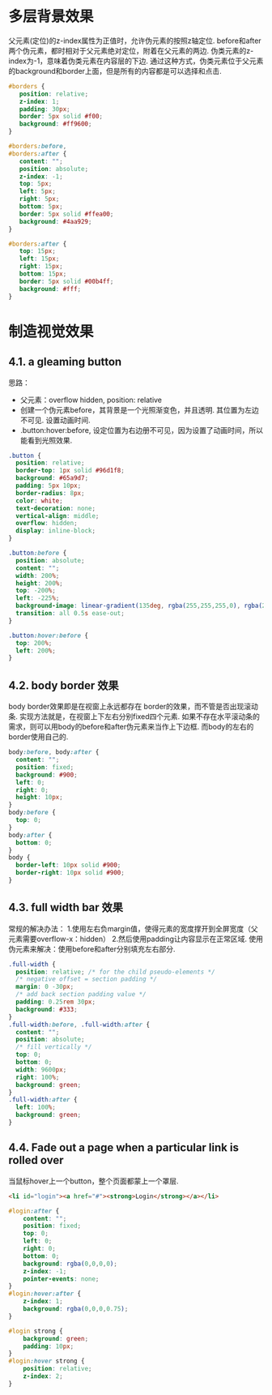 # 多层背景效果
父元素(定位)的z-index属性为正值时，允许伪元素的按照z轴定位.
before和after两个伪元素，都时相对于父元素绝对定位，附着在父元素的两边.
伪类元素的z-index为-1，意味着伪类元素在内容层的下边.
通过这种方式，伪类元素位于父元素的background和border上面，但是所有的内容都是可以选择和点击.

```css
#borders {
   position: relative;
   z-index: 1;
   padding: 30px;
   border: 5px solid #f00;
   background: #ff9600;
}

#borders:before,
#borders:after {
   content: "";
   position: absolute;
   z-index: -1;
   top: 5px;
   left: 5px;
   right: 5px;
   bottom: 5px;
   border: 5px solid #ffea00;
   background: #4aa929;
}

#borders:after {
   top: 15px;
   left: 15px;
   right: 15px;
   bottom: 15px;
   border: 5px solid #00b4ff;
   background: #fff;
}

```

# 制造视觉效果
## 4.1. a gleaming button
思路：
* 父元素：overflow hidden, position: relative
* 创建一个伪元素before，其背景是一个光照渐变色，并且透明. 其位置为左边不可见. 设置动画时间.
* .button:hover:before, 设定位置为右边册不可见，因为设置了动画时间，所以能看到光照效果.
```css
.button {
  position: relative;
  border-top: 1px solid #96d1f8;
  background: #65a9d7;
  padding: 5px 10px;
  border-radius: 8px;
  color: white;
  text-decoration: none;
  vertical-align: middle;
  overflow: hidden;
  display: inline-block;
}

.button:before {
  position: absolute;
  content: "";
  width: 200%;
  height: 200%; 
  top: -200%;
  left: -225%;
  background-image: linear-gradient(135deg, rgba(255,255,255,0), rgba(255,255,255,0.6), rgba(255,255,255,0)); 
  transition: all 0.5s ease-out; 
}

.button:hover:before {
  top: 200%;
  left: 200%;   
}

```
## 4.2. body border 效果
body border效果即是在视窗上永远都存在 border的效果，而不管是否出现滚动条.
实现方法就是，在视窗上下左右分别fixed四个元素.
如果不存在水平滚动条的需求，则可以用body的before和after伪元素来当作上下边框.
而body的左右的border使用自己的.
```css
body:before, body:after {
  content: "";
  position: fixed;
  background: #900;
  left: 0;
  right: 0;
  height: 10px;
}
body:before {
  top: 0;
}
body:after {
  bottom: 0;
}
body {
  border-left: 10px solid #900;
  border-right: 10px solid #900;
}
```
## 4.3. full width bar 效果
常规的解决办法：
1.使用左右负margin值，使得元素的宽度撑开到全屏宽度（父元素需要overflow-x：hidden）
2.然后使用padding让内容显示在正常区域.
使用伪元素来解决：使用before和after分别填充左右部分.
```css
.full-width {
  position: relative; /* for the child pseudo-elements */
  /* negative offset = section padding */
  margin: 0 -30px;
  /* add back section padding value */
  padding: 0.25rem 30px;
  background: #333;
}
.full-width:before, .full-width:after {
  content: "";
  position: absolute;
  /* fill vertically */
  top: 0;
  bottom: 0;
  width: 9600px;
  right: 100%;
  background: green;
}
.full-width:after {
  left: 100%;
  background: green;
}
```
## 4.4. Fade out a page when a particular link is rolled over
当鼠标hover上一个button，整个页面都蒙上一个罩层.
```html
<li id="login"><a href="#"><strong>Login</strong></a></li>
```
```css
#login:after {
    content: "";
    position: fixed;
    top: 0;
    left: 0;
    right: 0;
    bottom: 0;
    background: rgba(0,0,0,0);
    z-index: -1;
    pointer-events: none;
}
#login:hover:after {
    z-index: 1; 
    background: rgba(0,0,0,0.75);
}

#login strong {
    background: green;
    padding: 10px;
}
#login:hover strong {
    position: relative;
    z-index: 2;    
}

```